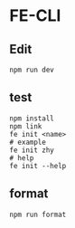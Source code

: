 # FE-CLI

## Edit

  ```shell
  npm run dev
  ```

## test

  ```shell
  npm install
  npm link
  fe init <name>
  # example
  fe init zhy
  # help
  fe init --help
  ```

## format
  
  ```shell
  npm run format
  ```
